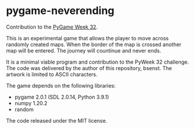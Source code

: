 # pygame-neverending
Contribution to the [PyGame Week 32](https://pyweek.org/32/).

This is an experimental game that allows the player to move across randomly created maps. When the border of the map is crossed another map will be entered. The journey will countinue and never ends.

It is a minimal viable program and contribution to the PyWeek 32 challenge. The code was delivered by the author of this repository, bsenst. The artwork is limited to ASCII characters.

The game depends on the following libraries:
* pygame 2.0.1 (SDL 2.0.14, Python 3.9.1)
* numpy 1.20.2
* random

The code released under the MIT license.
